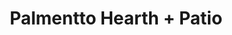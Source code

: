 ---
title: "Palmentto Hearth + Patio"
url: /batesburg-leesville/palmentto-hearth-patio/
shop: Gasflaschen
---
